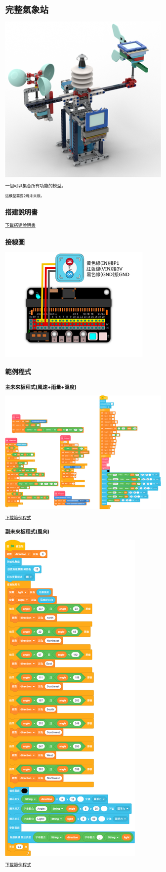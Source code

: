 # 完整氣象站

![](./images/complete_station.png)

一個可以集合所有功能的模型。

    這模型需要2塊未來板。

## 搭建說明書

[下載搭建說明書](https://github.com/kittenbothk/kittenbothk/raw/345ada4b3e77923d165c0592a65a5ad5345995c9/Kits/future_weather/instructions/complete_station.pdf)

## 接線圖

![](./images/windspeed_wiring.png)

## 範例程式

### 主未來板程式(風速+雨量+溫度)

![](./images/complete_code1.png)


[下載範例程式](https://github.com/kittenbothk/kittenbothk/raw/345ada4b3e77923d165c0592a65a5ad5345995c9/Kits/future_weather/sb3/7_complete.sb3)

### 副未來板程式(風向)

![](./images/complete_code2.png)

[下載範例程式](https://github.com/kittenbothk/kittenbothk/raw/345ada4b3e77923d165c0592a65a5ad5345995c9/Kits/future_weather/sb3/7_complete_direction.sb3)